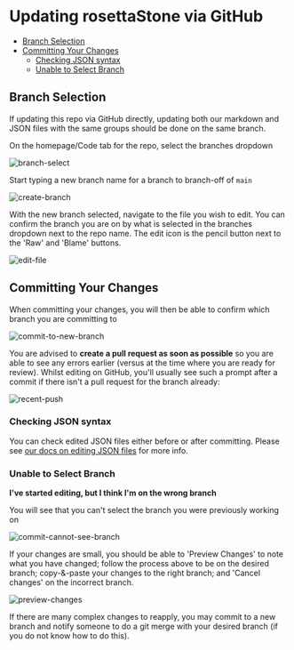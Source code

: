 # Updating rosettaStone via GitHub

* [Branch Selection](#branch-selection)
* [Committing Your Changes](#committing-your-changes)
  * [Checking JSON syntax](#checking-json-syntax)
  * [Unable to Select Branch](#unable-to-select-branch)

## Branch Selection

If updating this repo via GitHub directly, updating both our markdown and JSON files with the same groups should be done on the same branch.

On the homepage/Code tab for the repo, select the branches dropdown

![branch-select](https://user-images.githubusercontent.com/52256544/223459950-6cca4462-f176-4416-b4ed-53b2fdd6d45d.png)

Start typing a new branch name for a branch to branch-off of `main`

![create-branch](https://user-images.githubusercontent.com/52256544/223460129-e2a72646-c0bb-472a-be2a-0077efc73988.png)

With the new branch selected, navigate to the file you wish to edit. You can confirm the branch you are on by what is selected in the branches dropdown next to the repo name. The edit icon is the pencil button next to the 'Raw' and 'Blame' buttons.

![edit-file](https://user-images.githubusercontent.com/52256544/223460673-5e7110c7-798c-4624-a10b-2be0e8698088.png)

## Committing Your Changes

When committing your changes, you will then be able to confirm which branch you are committing to

![commit-to-new-branch](https://user-images.githubusercontent.com/52256544/223460917-b6369517-7138-4e25-a31c-ecfe9b0ff5dc.png)

You are advised to **create a pull request as soon as possible** so you are able to see any errors earlier (versus at the time where you are ready for review). Whilst editing on GitHub, you'll usually see such a prompt after a commit if there isn't a pull request for the branch already:

![recent-push](https://user-images.githubusercontent.com/52256544/233661801-67b9eb61-67eb-462b-ae6e-328ca3aa69b4.png)

### Checking JSON syntax

You can check edited JSON files either before or after committing. Please see [our docs on editing JSON files](updating-json-files.md) for more info.

### Unable to Select Branch

**I've started editing, but I think I'm on the wrong branch**

You will see that you can't select the branch you were previously working on

![commit-cannot-see-branch](https://user-images.githubusercontent.com/52256544/223461197-9191a53a-2a4f-47ae-843b-622660e61ad9.png)

If your changes are small, you should be able to 'Preview Changes' to note what you have changed; follow the process above to be on the desired branch; copy-&-paste your changes to the right branch; and 'Cancel changes' on the incorrect branch.

![preview-changes](https://user-images.githubusercontent.com/52256544/223462197-698f7a6d-fce9-4a3d-870b-02dfab71ec85.png)

If there are many complex changes to reapply, you may commit to a new branch and notify someone to do a git merge with your desired branch (if you do not know how to do this).
